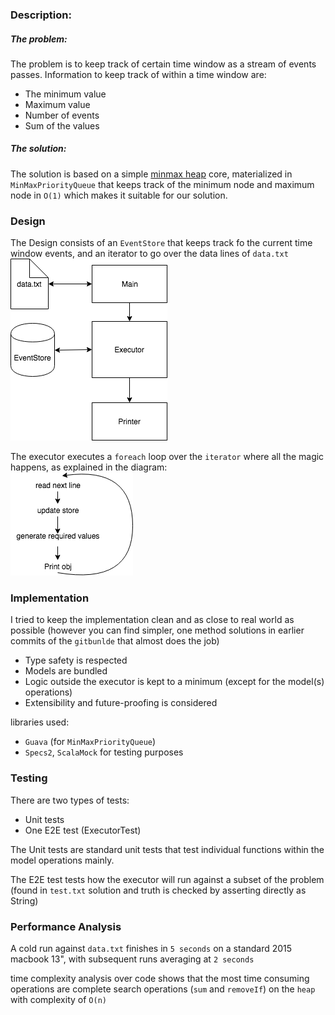 ### Description:
##### The problem: 
The problem is to keep track of certain time window as a stream of events passes.
Information to keep track of within a time window are:
- The minimum value
- Maximum value 
- Number of events
- Sum of the values

##### The solution: 
The solution is based on a simple [minmax heap](https://en.wikipedia.org/wiki/Min-max_heap) core, materialized in `MinMaxPriorityQueue` that keeps track  of the minimum node and maximum node in `O(1)` which makes it suitable for our solution.

### Design 
The Design consists of an `EventStore` that keeps track fo the current time window events, 
and an iterator to go over the data lines of `data.txt`
![](ArchDiagram.png)

The executor executes a `foreach` loop over the `iterator` where all the magic happens, as explained in the diagram:  
![](SequenceLoop.png) 

### Implementation
I tried to keep the implementation clean and as close to real world as possible (however you can find simpler, one method solutions in earlier commits of the `gitbunlde` that almost does the job)

- Type safety is respected 
- Models are bundled 
- Logic outside the executor is kept to a minimum (except for the model(s) operations) 
- Extensibility and future-proofing is considered

libraries used: 
- `Guava` (for `MinMaxPriorityQueue`)
- `Specs2`, `ScalaMock` for testing purposes

### Testing
There are two types of tests: 
- Unit tests
- One E2E test (ExecutorTest)

The Unit tests are standard unit tests that test individual functions within the model operations mainly.

The E2E test tests how the executor will run against a subset of the problem (found in `test.txt` solution and truth is checked by asserting directly as String)

### Performance Analysis
A cold run against `data.txt` finishes in `5 seconds` on a standard 2015 macbook 13", with subsequent runs averaging at `2 seconds`

time complexity analysis over code shows that the most time consuming operations are complete search operations (`sum` and `removeIf`) on the `heap` with complexity of `O(n)`


